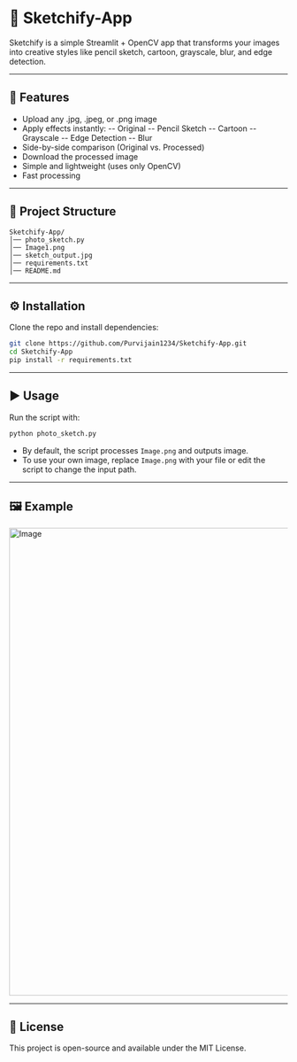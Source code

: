 # 🎨 Sketchify-App 

Sketchify is a simple Streamlit + OpenCV app that transforms your images into creative styles like pencil sketch, cartoon, grayscale, blur, and edge detection.

---

## 🚀 Features

- Upload any .jpg, .jpeg, or .png image
- Apply effects instantly:
  -- Original
  -- Pencil Sketch
  -- Cartoon
  -- Grayscale
  -- Edge Detection
  -- Blur
- Side-by-side comparison (Original vs. Processed)
- Download the processed image
- Simple and lightweight (uses only OpenCV)
- Fast processing

---

## 📂 Project Structure

```
Sketchify-App/
│── photo_sketch.py
│── Image1.png 
│── sketch_output.jpg 
│── requirements.txt
│── README.md
```

---

## ⚙️ Installation

Clone the repo and install dependencies:

```bash
git clone https://github.com/Purvijain1234/Sketchify-App.git
cd Sketchify-App
pip install -r requirements.txt
```

---

## ▶️ Usage

Run the script with:

```bash
python photo_sketch.py
```

- By default, the script processes `Image.png` and outputs image.
- To use your own image, replace `Image.png` with your file or edit the script to change the input path.

---

## 🖼️ Example

<img width="1775" height="845" alt="Image" src="https://github.com/user-attachments/assets/6114b504-e1dd-494c-976a-7df2713b0f71" />

---

## 📜 License

This project is open-source and available under the MIT License.
